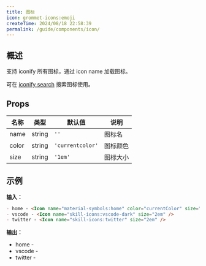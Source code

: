 ```yaml
---
title: 图标
icon: grommet-icons:emoji
createTime: 2024/08/18 22:58:39
permalink: /guide/components/icon/
---
```


## 概述

支持 iconify 所有图标，通过 icon name 加载图标。

可在 [iconify search](https://icon-sets.iconify.design/) 搜索图标使用。

## Props

| 名称  | 类型   | 默认值           | 说明     |
| ----- | ------ | ---------------- | -------- |
| name  | string | `''`             | 图标名   |
| color | string | `'currentcolor'` | 图标颜色 |
| size  | string | `'1em'`          | 图标大小 |

## 示例

**输入：**

```md :no-line-numbers
- home - <Icon name="material-symbols:home" color="currentColor" size="1em" />
- vscode - <Icon name="skill-icons:vscode-dark" size="2em" />
- twitter - <Icon name="skill-icons:twitter" size="2em" />
```

**输出：**

- home - <Icon name="material-symbols:home" color="currentColor" size="1em" />
- vscode - <Icon name="skill-icons:vscode-dark" size="2em" />
- twitter - <Icon name="skill-icons:twitter" size="2em" />
